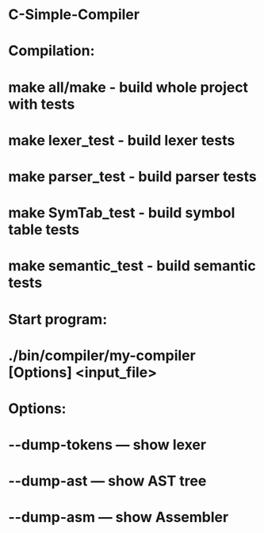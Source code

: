 # C-Simple-Compiler

# Compilation:
  # make all/make - build whole project with tests
  # make lexer_test - build lexer tests
  # make parser_test - build parser tests
  # make SymTab_test - build symbol table tests
  # make semantic_test - build semantic tests
  
# Start program:
  # ./bin/compiler/my-compiler [Options] <input_file>
  
# Options:
  # --dump-tokens — show lexer
  # --dump-ast — show AST tree
  # --dump-asm — show Assembler
